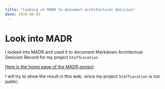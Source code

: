 ```yaml
---
title: "Looking at MADR to document architectural desicion"
date: 2020-06-01
---
```


# Look into MADR

I looked into MADR and used it to document Markdown Architectual Desicion Record for my project `StaffLocation`

[Here is the home page of the MADR project](https://adr.github.io/madr/)

I will try to show the result in this web, since my project `StaffLocation` is not public.
